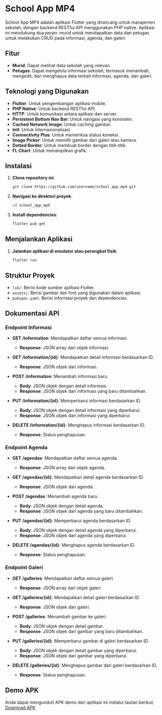 # School App MP4

School App MP4 adalah aplikasi Flutter yang dirancang untuk manajemen sekolah, dengan backend RESTful API menggunakan PHP native. Aplikasi ini mendukung dua peran: murid untuk mendapatkan data dan petugas untuk melakukan CRUD pada informasi, agenda, dan galeri.

## Fitur

- **Murid**: Dapat melihat data sekolah yang relevan.
- **Petugas**: Dapat mengelola informasi sekolah, termasuk menambah, mengedit, dan menghapus data terkait informasi, agenda, dan galeri.

## Teknologi yang Digunakan

- **Flutter**: Untuk pengembangan aplikasi mobile.
- **PHP Native**: Untuk backend RESTful API.
- **HTTP**: Untuk komunikasi antara aplikasi dan server.
- **Persistent Bottom Nav Bar**: Untuk navigasi yang konsisten.
- **Cached Network Image**: Untuk caching gambar.
- **Intl**: Untuk internasionalisasi.
- **Connectivity Plus**: Untuk memeriksa status koneksi.
- **Image Picker**: Untuk memilih gambar dari galeri atau kamera.
- **Dotted Border**: Untuk membuat border dengan titik-titik.
- **FL Chart**: Untuk menampilkan grafik.

## Instalasi

1. **Clone repository ini**:
   ```bash
   git clone https://github.com/username/school_app_mp4.git
   ```
2. **Navigasi ke direktori proyek**:
   ```bash
   cd school_app_mp4
   ```
3. **Install dependencies**:
   ```bash
   flutter pub get
   ```

## Menjalankan Aplikasi

1. **Jalankan aplikasi di emulator atau perangkat fisik**:
   ```bash
   flutter run
   ```

## Struktur Proyek

- `lib/`: Berisi kode sumber aplikasi Flutter.
- `assets/`: Berisi gambar dan font yang digunakan dalam aplikasi.
- `pubspec.yaml`: Berisi informasi proyek dan dependencies.

## Dokumentasi API

### Endpoint Informasi

- **GET /information**: Mendapatkan daftar semua informasi.
  - **Response**: JSON array dari objek informasi.

- **GET /information/{id}**: Mendapatkan detail informasi berdasarkan ID.
  - **Response**: JSON objek dari informasi.

- **POST /information**: Menambah informasi baru.
  - **Body**: JSON objek dengan detail informasi.
  - **Response**: JSON objek dari informasi yang baru ditambahkan.

- **PUT /information/{id}**: Memperbarui informasi berdasarkan ID.
  - **Body**: JSON objek dengan detail informasi yang diperbarui.
  - **Response**: JSON objek dari informasi yang diperbarui.

- **DELETE /information/{id}**: Menghapus informasi berdasarkan ID.
  - **Response**: Status penghapusan.

### Endpoint Agenda

- **GET /agendas**: Mendapatkan daftar semua agenda.
  - **Response**: JSON array dari objek agenda.

- **GET /agendas/{id}**: Mendapatkan detail agenda berdasarkan ID.
  - **Response**: JSON objek dari agenda.

- **POST /agendas**: Menambah agenda baru.
  - **Body**: JSON objek dengan detail agenda.
  - **Response**: JSON objek dari agenda yang baru ditambahkan.

- **PUT /agendas/{id}**: Memperbarui agenda berdasarkan ID.
  - **Body**: JSON objek dengan detail agenda yang diperbarui.
  - **Response**: JSON objek dari agenda yang diperbarui.

- **DELETE /agendas/{id}**: Menghapus agenda berdasarkan ID.
  - **Response**: Status penghapusan.

### Endpoint Galeri

- **GET /galleries**: Mendapatkan daftar semua galeri.
  - **Response**: JSON array dari objek galeri.

- **GET /galleries/{id}**: Mendapatkan detail galeri berdasarkan ID.
  - **Response**: JSON objek dari galeri.

- **POST /galleries**: Menambah gambar ke galeri.
  - **Body**: JSON objek dengan detail gambar.
  - **Response**: JSON objek dari gambar yang baru ditambahkan.

- **PUT /galleries/{id}**: Memperbarui gambar di galeri berdasarkan ID.
  - **Body**: JSON objek dengan detail gambar yang diperbarui.
  - **Response**: JSON objek dari gambar yang diperbarui.

- **DELETE /galleries/{id}**: Menghapus gambar dari galeri berdasarkan ID.
  - **Response**: Status penghapusan.

## Demo APK

Anda dapat mengunduh APK demo dari aplikasi ini melalui tautan berikut: [Download APK](https://github.com/dayatt16/school_portal_flutter_php/raw/main/apk_school_portal/school.apk)


